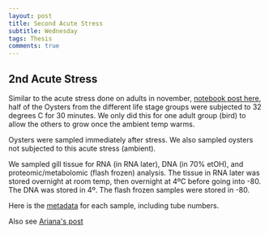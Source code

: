 ```yaml
---
layout: post
title: Second Acute Stress
subtitle: Wednesday
tags: Thesis
comments: true
---
```


## 2nd Acute Stress
Similar to the acute stress done on adults in november, [ notebook post here](https://eric-ess.github.io/SecondStress/), half of the Oysters from the different life stage groups were subjected to 32 degrees C for 30 minutes. We only did this for one adult group (bird) to allow the others to grow once the ambient temp warms.

Oysters were sampled immediately after stress. We also sampled oysters not subjected to this acute stress (ambient).

We sampled gill tissue for RNA (in RNA later), DNA (in 70% etOH), and proteomic/metabolomic (flash frozen) analysis. The tissue in RNA later was stored overnight at room temp, then overnight at 4ºC before going into -80. The DNA was stored in 4º. The flash frozen samples were stored in -80.

Here is the [metadata](https://github.com/RobertsLab/project-gigas-carryover/blob/main/lifestage_carryover/data/sampling_metadata/20240228_sampling_metadata.csv) for each sample, including tube numbers.

Also see [Ariana's post](https://ahuffmyer.github.io/ASH_Putnam_Lab_Notebook/Lifestage-Carryover-Project-Sampling/)
